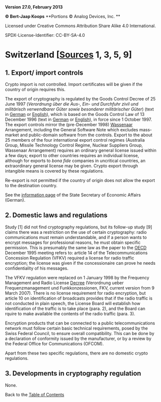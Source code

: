 **Version 27.0, February 2013**

**© Bert-Jaap Koops**
**Portions © Analog Devices, Inc. **  

Licensed under Creative Commons Attribution Share Alike 4.0 International.

SPDX-License-Identifier: CC-BY-SA-4.0

# Switzerland \[[Sources](cls-srce.htm) 1, 3, 5, 9\][](http://www.admin.ch/bawi/f/kontroll/gkge.pdf)

## 1. Export/ import controls  
Crypto import is not controlled. Import certificates will be given if
the country of origin requires this.

The export of cryptography is regulated by the Goods Control Decree of
25 June 1997 (*Verordnung über die Aus-, Ein- und Durchfuhr zivil und
militärisch verwendbarer Güter sowie besonderer militärischer Güter*)
(text in [German](http://www.admin.ch/ch/d/sr/c946_202_1.html) or
[English](http://www.admin.ch/bawi/f/kontroll/gkve.pdf)), which is based
on the Goods Control Law of 13 December 1996 (text in
[German](http://www.admin.ch/ch/d/sr/c946_202.html) or
[English](http://www.admin.ch/bawi/f/kontroll/gkge.pdf)), in force since
1 October 1997. The export controls mirror the (pre-December 1998)
[Wassenaar](#Wassenaar) Arrangement, including the General Software Note
which excludes mass-market and public-domain software from the controls.
Export to the about 25 members of the four international export control
regimes (Australia Group, Missile Technology Control Regime, Nuclear
Suppliers Group, Wassenaar Arrangement) requires an ordinary general
license issued within a few days; export to other countries requires an
individual license, although for exports to *bona fide* companies in
uncritical countries, an extraordinary general license may be given.
Crypto export through intangible means is covered by these regulations.

Re-export is not permitted if the country of origin does not allow the
export to the destination country.

See the [information
page](http://www2.seco-admin.ch/seco/seco2.nsf/dieSeite/AWP_ExpKont_ExpKont?OpenDocument&l=de&HauptRessort=4)
of the State Secretary of Economic Affairs (German).

## 2. Domestic laws and regulations  
Study \[1\] did not find cryptography regulations, but its follow-up
study \[9\] claims there was a restriction on the use of certain
cryptography: radio communications must remain understandable, and if a
person wants to encrypt messages for professional reasons, he must
obtain specific permission. This is presumably the same law as the paper
to the [OECD](#oecd) December 1995 meeting refers to: article 14 of the
Telecommunications Concession Regulation (VFKV) required a license for
radio traffic encryption; the license was given if the concessionaire
can prove he needs confidentiality of his messages.

The VFKV regulation were replaced on 1 January 1998 by the Frequency
Management and Radio License
[Decree](http://www.admin.ch/ch/d/sr/7/784.102.1.de.pdf) (Verordnung
ueber Frequenzmanagement und Funkkonzessionen, FKV, current version from
9 March 2007). There is no license requirement for radio encryption, but
article 10 on identification of broadcasts provides that if the radio
traffic is not conducted in plain speech, the License Board will
establish how identification of the traffic is to take place (para. 2),
and the Board can rquire to make available the contents of the radio
traffic (para. 3).

Encryption products that can be connected to a public telecommunications
network must follow certain basic technical requirements, posed by the
Swiss Federal Council, to ensure overall compatibility. This can be done
by a declaration of conformity issued by the manufacturer, or by a
review by the Federal Office for Communications (OFCOM).

Apart from these two specific regulations, there are no domestic crypto
regulations.

## 3. Developments in cryptography regulation  
None.

Back to the [Table of Contents](index.md)
